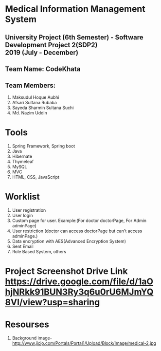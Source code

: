 # Medical Information Management System
## University Project (6th Semester) - Software Development Project 2(SDP2) <br> 2019 (July - December)  
## Team Name: CodeKhata
## Team Members: 
1. Maksudul Hoque Aubhi                        
2. Afsari Sultana Rubaba                        
3. Sayeda Sharmin Sultana Suchi          
4. Md. Nazim Uddin 


# Tools<br>
1. Spring Framework, Spring boot <br>
2. Java
2. Hibernate   <br>
3. Thymeleaf <br>
4. MySQL
5. MVC
6. HTML, CSS, JavaScript

# Worklist<br>
1. User registration
2. User login
3. Custom page for user. Example:(For doctor doctorPage, For Admin adminPage)
4. User restriction (doctor can access doctorPage but can't access adminPage.)
5. Data encryption with AES(Advanced Encryption System)
6. Sent Email
7. Role Based System, others

# Project Screenshot Drive Link <br> https://drive.google.com/file/d/1aOhjNRkk91BUN3Ry3q6u0rU6MJmYQ8VI/view?usp=sharing

# Resourses<br>
1. Background image- http://www.jicjo.com/Portals/Portal1/Upload/Block/Image/medical-2.jpg

